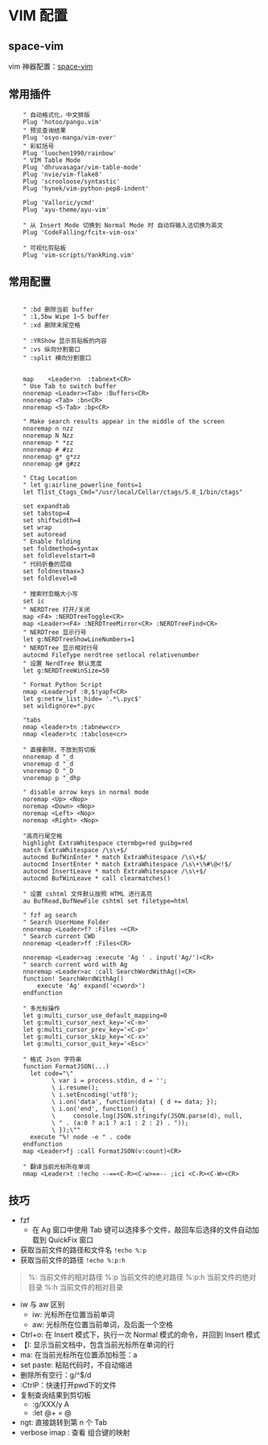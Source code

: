 # VIM 配置
## space-vim
vim 神器配置：[space-vim](https://github.com/liuchengxu/space-vim)

## 常用插件
```vim
    " 自动格式化，中文排版
    Plug 'hotoo/pangu.vim'
    " 预览查询结果
    Plug 'osyo-manga/vim-over'
    " 彩虹括号
    Plug 'luochen1990/rainbow'
    " VIM Table Mode
    Plug 'dhruvasagar/vim-table-mode'
    Plug 'nvie/vim-flake8'
    Plug 'scrooloose/syntastic'
    Plug 'hynek/vim-python-pep8-indent'

    Plug 'Valloric/ycmd'
    Plug 'ayu-theme/ayu-vim'

    " 从 Insert Mode 切换到 Normal Mode 时 自动将输入法切换为英文
    Plug 'CodeFalling/fcitx-vim-osx'

    " 可视化剪贴板
    Plug 'vim-scripts/YankRing.vim'
```

## 常用配置
```vim

    " :bd 删除当前 buffer
    " :1,5bw Wipe 1~5 buffer
    " :xd 删除末尾空格

    " :YRShow 显示剪贴板的内容
    " :vs 纵向分割窗口
    " :split 横向分割窗口


    map    <Leader>n  :tabnext<CR>
    " Use Tab to switch buffer
    nnoremap <Leader><Tab> :Buffers<CR>
    nnoremap <Tab> :bn<CR>
    nnoremap <S-Tab> :bp<CR>

    " Make search results appear in the middle of the screen
    nnoremap n nzz
    nnoremap N Nzz
    nnoremap * *zz
    nnoremap # #zz
    nnoremap g* g*zz
    nnoremap g# g#zz

    " Ctag Location
    " let g:airline_powerline_fonts=1
    let Tlist_Ctags_Cmd="/usr/local/Cellar/ctags/5.8_1/bin/ctags"

    set expandtab
    set tabstop=4
    set shiftwidth=4
    set wrap
    set autoread
    " Enable folding
    set foldmethod=syntax
    set foldlevelstart=0
    " 代码折叠的层级
    set foldnestmax=3
    set foldlevel=0

    " 搜索时忽略大小写
    set ic
    " NERDTree 打开/关闭
    map <F4> :NERDTreeToggle<CR>
    map <Leader><F4> :NERDTreeMirror<CR> :NERDTreeFind<CR>
    " NERDTree 显示行号
    let g:NERDTreeShowLineNumbers=1
    " NERDTree 显示相对行号
    autocmd FileType nerdtree setlocal relativenumber
    " 设置 NerdTree 默认宽度
    let g:NERDTreeWinSize=50

    " Format Python Script
    nmap <Leader>pf :0,$!yapf<CR>
    let g:netrw_list_hide= '.*\.pyc$'
    set wildignore=*.pyc

    "tabs
    nmap <leader>tn :tabnew<cr>
    nmap <leader>tc :tabclose<cr>

    " 直接删除，不放到剪切板
    nnoremap d "_d
    vnoremap d "_d
    vnoremap D "_D
    vnoremap p "_dhp

    " disable arrow keys in normal mode
    noremap <Up> <Nop>
    noremap <Down> <Nop>
    noremap <Left> <Nop>
    noremap <Right> <Nop>

    "高亮行尾空格
    highlight ExtraWhitespace ctermbg=red guibg=red
    match ExtraWhitespace /\s\+$/
    autocmd BufWinEnter * match ExtraWhitespace /\s\+$/
    autocmd InsertEnter * match ExtraWhitespace /\s\+\%#\@<!$/
    autocmd InsertLeave * match ExtraWhitespace /\s\+$/
    autocmd BufWinLeave * call clearmatches()

    " 设置 cshtml 文件默认按照 HTML 进行高亮
    au BufRead,BufNewFile cshtml set filetype=html

    " fzf ag search
    " Search UserHome Folder
    nnoremap <Leader>f? :Files ~<CR>
    " Search current CWD
    nnoremap <Leader>ff :Files<CR>

    nnoremap <Leader>ag :execute 'Ag ' . input('Ag/')<CR>
    " search current word with Ag
    nnoremap <Leader>ac :call SearchWordWithAg()<CR>
    function! SearchWordWithAg()
        execute 'Ag' expand('<cword>')
    endfunction

    " 多光标操作
    let g:multi_cursor_use_default_mapping=0
    let g:multi_cursor_next_key='<C-m>'
    let g:multi_cursor_prev_key='<C-p>'
    let g:multi_cursor_skip_key='<C-x>'
    let g:multi_cursor_quit_key='<Esc>'

    " 格式 Json 字符串
    function FormatJSON(...)
      let code="\"
            \ var i = process.stdin, d = '';
            \ i.resume();
            \ i.setEncoding('utf8');
            \ i.on('data', function(data) { d += data; });
            \ i.on('end', function() {
            \     console.log(JSON.stringify(JSON.parse(d), null,
            \ " . (a:0 ? a:1 ? a:1 : 2 : 2) . "));
            \ });\""
      execute "%! node -e " . code
    endfunction
    map <Leader>fj :call FormatJSON(v:count)<CR>

    " 翻译当前光标所在单词
    nmap <Leader>t :!echo --==<C-R><C-w>==-- ;ici <C-R><C-W><CR>
```

## 技巧
- fzf
    - 在 Ag 窗口中使用 Tab 键可以选择多个文件，敲回车后选择的文件自动加载到 QuickFix 窗口
- 获取当前文件的路径和文件名
`!echo %:p`
- 获取当前文件的路径
`!echo %:p:h`
>%: 当前文件的相对路径
>%:p 当前文件的绝对路径
>%:p:h 当前文件的绝对目录
>%:h 当前文件的相对目录
- iw 与 aw 区别
    - iw: 光标所在位置当前单词
    - aw: 光标所在位置当前单词，及后面一个空格
- Ctrl+o: 在 Insert 模式下，执行一次 Normal 模式的命令，并回到 Insert 模式
- 【I: 显示当前文档中，包含当前光标所在单词的行
- ma: 在当前光标所在位置添加标签：a
- set paste: 粘贴代码时，不自动缩进
- 删除所有空行：g/^$/d
- :CtrlP：快速打开pwd下的文件
- 复制查询结果到剪切板
    - :g/XXX/y A
    - :let @+ = @
- ngt: 直接跳转到第 n 个 Tab
- verbose imap <c-j>: 查看<c-j> 组合键的映射
